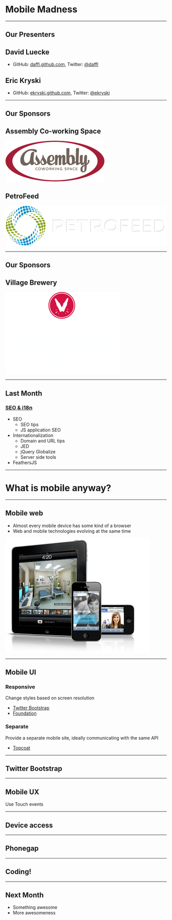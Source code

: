 # Mobile Madness

---

## Our Presenters

## David Luecke

* GitHub: [daffl.github.com](http://daffl.github.com), Twitter: [@daffl](http://twitter.com/daffl)

## Eric Kryski

* GitHub: [ekryski.github.com](http://ekryski.github.com), Twitter: [@ekryski](http://twitter.com/ekryski)

---

## Our Sponsors

## Assembly Co-working Space

![Assembly](images/sponsors/assembly_logo.png)

## PetroFeed

![PetroFeed](images/sponsors/pf-logo.png)

---

## Our Sponsors

## Village Brewery

![Village Brewery](images/sponsors/village_brewery_logo_inverted.png)

---

## Last Month

### [SEO & i18n](http://yycjs.com/seo-i18n)

* SEO
    * SEO tips
    * JS application SEO
* Internationalization
    * Domain and URL tips
    * JED
    * jQuery Globalize
    * Server side tools
* FeathersJS

---

# What is mobile anyway?

---

## Mobile web

- Almost every mobile device has some kind of a browser
- Web and mobile technologies evolving at the same time

![Mobile web](images/mobile_web.png)

---

## Mobile UI

### Responsive

Change styles based on screen resolution

- [Twitter Bootstrap]()
- [Foundation]()

### Separate

Provide a separate mobile site, ideally communicating with the same API

- [Topcoat]()

---

## Twitter Bootstrap

---

## Mobile UX

Use Touch events

---

## Device access

---

## Phonegap

---

## Coding!

---

## Next Month

* Something awesome
* More awesomeness
